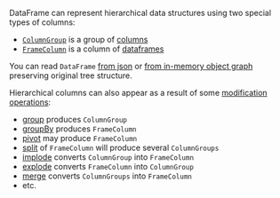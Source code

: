 [//]: # (title: Hierarchical data structures)

DataFrame can represent hierarchical data structures using two special types of columns:

* [`ColumnGroup`](DataColumn.md#columngroup) is a group of [columns](DataColumn.md)
* [`FrameColumn`](DataColumn.md#framecolumn) is a column of [dataframes](DataFrame.md)

You can read `DataFrame` [from json](read.md#reading-json) or [from in-memory object graph](createDataFrame.md#todataframe) preserving original tree structure.

Hierarchical columns can also appear as a result of some [modification operations](modify.md):
* [group](group.md) produces `ColumnGroup` 
* [groupBy](groupBy.md) produces `FrameColumn`
* [pivot](pivot.md) may produce `FrameColumn`
* [split](split.md) of `FrameColumn` will produce several `ColumnGroups`
* [implode](implode.md) converts `ColumnGroup` into `FrameColumn`
* [explode](explode.md) converts `FrameColumn` into `ColumnGroup`
* [merge](merge.md) converts `ColumnGroups` into `FrameColumn`
* etc.

